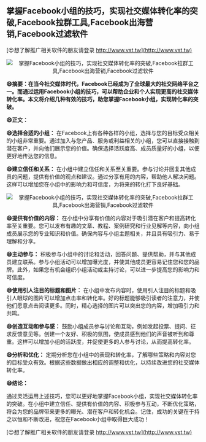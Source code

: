 ## **掌握Facebook小组的技巧，实现社交媒体转化率的突破,Facebook拉群工具,Facebook出海营销,Facebook过滤软件**

[😍想了解推广相关软件的朋友请登录 http://www.vst.tw](http://www.vst.tw)

 <center><img src="https://vst.tw/MP4/tuiguang/png/6.png" alt="掌握Facebook小组的技巧，实现社交媒体转化率的突破,Facebook拉群工具,Facebook出海营销,Facebook过滤软件"></center>

**😄摘要：在当今社交媒体时代，Facebook已经成为了全球最大的社交网络平台之一。而通过运用Facebook小组的技巧，可以帮助企业和个人实现更高的社交媒体转化率。本文将介绍几种有效的技巧，助您掌握Facebook小组，实现转化率的突破。**

**😄正文：**

**😄选择合适的小组：**
在Facebook上有各种各样的小组，选择与您的目标受众相关的小组非常重要。通过加入与您产品、服务或利益相关的小组，您可以直接接触到潜在客户，并向他们展示您的价值。确保选择活跃度高、成员质量好的小组，以便更好地传达您的信息。

**😄建立信任和关系：**
在小组中建立信任和关系至关重要。参与讨论并回复其他成员的问题，提供有价值的观点和建议。通过分享有用的内容，帮助他人解决问题。这样可以增加您在小组中的影响力和可信度，为将来的转化打下良好基础。

 <center><img src="https://vst.tw/MP4/tuiguang/png/3.png" alt="掌握Facebook小组的技巧，实现社交媒体转化率的突破,Facebook拉群工具,Facebook出海营销,Facebook过滤软件"></center>

**😄提供有价值的内容：**
在小组中分享有价值的内容对于吸引潜在客户和提高转化率至关重要。您可以发布有趣的文章、教程、案例研究和行业见解等内容，向小组成员展示您的专业知识和价值。确保内容与小组主题相关，并且具有吸引力、易于理解和分享。

**😄主动参与：**
积极参与小组中的讨论和活动，回答问题、提供帮助，并与其他成员建立联系。参与小组活动可以增加曝光度，并使其他成员更容易记住您和您的品牌。此外，如果您有机会组织小组活动或主持讨论，可以进一步提高您的影响力和可信度。

**😄使用引人注目的标题和图片：**
在小组中发布内容时，使用引人注目的标题和吸引人眼球的图片可以增加点击率和转化率。好的标题能够吸引读者的注意力，并使他们愿意点击阅读更多。同时，精心选择的图片可以突出您的内容，增加吸引力和共鸣。

**😄创造互动和参与感：**
鼓励小组成员参与讨论和互动，例如发起投票、提问、征求反馈意见等。创建一个友好、积极的氛围，使成员感到他们的声音被听到和尊重。这样可以增加小组的活跃度，并促使更多的人参与讨论，从而提高转化率。

**😄分析和优化：**
定期分析您在小组中的表现和转化率，了解哪些策略和内容对您的目标受众有效。根据这些数据做出相应的调整和优化，以持续改进您的社交媒体转化率。

**😄结论：**

通过灵活运用上述技巧，您可以更好地掌握Facebook小组，实现社交媒体转化率的突破。在小组中建立信任、提供有价值的内容、积极参与互动，不断优化策略，将会为您的品牌带来更多的曝光、潜在客户和转化机会。记住，成功的关键在于持之以恒和不断改进，祝您在Facebook小组中取得巨大成功！

[😍想了解推广相关软件的朋友请登录 http://www.vst.tw](http://www.vst.tw)



